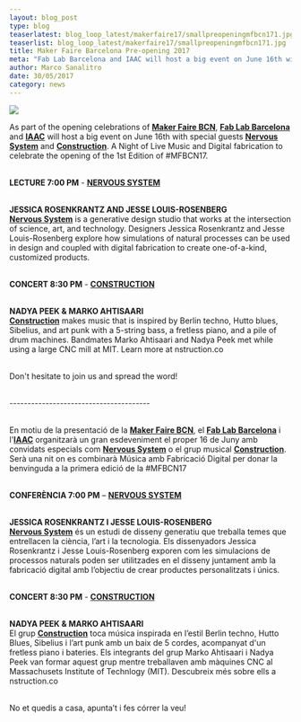 ```yaml
---
layout: blog_post
type: blog
teaserlatest: blog_loop_latest/makerfaire17/smallpreopeningmfbcn171.jpg
teaserlist: blog_loop_latest/makerfaire17/smallpreopeningmfbcn171.jpg
title: Maker Faire Barcelona Pre-opening 2017
meta: "Fab Lab Barcelona and IAAC will host a big event on June 16th with special guests Nervous System and Construction. A Night of Live Music and Digital fabrication to celebrate the opening of the 1st Edition of Maker Faire BCN."
author: Marco Sanalitro
date: 30/05/2017 
category: news
---
```

<img src= "http://www.fablabbcn.org/img/blog/blog_loop_latest/makerfaire17/preopeningmfbcn171.jpg" align="middle"> 
<br>

As part of the opening celebrations of <strong><a href="http://barcelona.makerfaire.com/">Maker Faire BCN</a></strong>, <strong><a href="https://fablabbcn.org/index.html">Fab Lab Barcelona</a></strong> and <strong><a href="https://iaac.net/">IAAC</a></strong>  will host a big event on June 16th with special guests <strong><a href="http://n-e-r-v-o-u-s.com/">Nervous System</a></strong> and <strong><a href="http://nstruction.co/">Construction</a></strong>. A Night of Live Music and Digital fabrication to celebrate the opening of the 1st Edition of #MFBCN17.<br><br>

<strong>LECTURE 7:00 PM</strong> - <strong><a href="http://n-e-r-v-o-u-s.com/">NERVOUS SYSTEM</a></strong> <br><br>

<strong>JESSICA ROSENKRANTZ AND JESSE LOUIS-ROSENBERG</strong> <br>
<strong><a href="http://n-e-r-v-o-u-s.com/">Nervous System</a></strong> is a generative design studio that works at the intersection of science, art, and technology. Designers Jessica Rosenkrantz and Jesse Louis-Rosenberg explore how simulations of natural processes can be used in design and coupled with digital fabrication to create one-of-a-kind, customized products.<br><br>

<strong>CONCERT 8:30 PM</strong> - <strong><a href="http://nstruction.co/">CONSTRUCTION</a></strong> <br><br>

<strong>NADYA PEEK & MARKO AHTISAARI</strong><br>
<strong><a href="http://nstruction.co/">Construction</a></strong> makes music that is inspired by Berlin techno, Hutto blues, Sibelius, and art punk with a 5-string bass, a fretless piano, and a pile of drum machines. Bandmates Marko Ahtisaari and Nadya Peek met while using a large CNC mill at MIT. Learn more at nstruction.co<br><br>

Don't hesitate to join us and spread the word!<br><br>

---------------------------------------<br><br>

En motiu de la presentació de la <strong><a href="http://barcelona.makerfaire.com/">Maker Faire BCN</a></strong>, el <strong><a href="https://fablabbcn.org/index.html">Fab Lab Barcelona</a></strong> i l'<strong><a href="https://iaac.net/">IAAC</a></strong> organitzarà un gran esdeveniment el proper 16 de Juny amb convidats especials com <strong><a href="http://n-e-r-v-o-u-s.com/">Nervous System</a></strong> o el grup musical <strong><a href="http://nstruction.co/">Construction</a></strong>. Serà una nit on es combinarà Música amb Fabricació Digital per donar la benvinguda a la primera edició de la #MFBCN17<br><br>

<strong>CONFERÈNCIA 7:00 PM</strong> – <strong><a href="http://n-e-r-v-o-u-s.com/">NERVOUS SYSTEM</a></strong><br><br>

<strong>JESSICA ROSENKRANTZ I JESSE LOUIS-ROSENBERG</strong> <br>
<strong><a href="http://n-e-r-v-o-u-s.com/">Nervous System</a></strong> és un estudi de disseny generatiu que treballa temes que entrellacen la ciència, l’art i la tecnologia. Els dissenyadors Jessica Rosenkrantz i Jesse Louis-Rosenberg exporen com les simulacions de processos naturals poden ser utilitzades en el disseny juntament amb la fabricació digital amb l’objectiu de crear productes personalitzats i únics. <br><br>

<strong>CONCERT 8:30 PM</strong> - <strong><a href="http://nstruction.co/">CONSTRUCTION</a></strong> <br><br>

<strong>NADYA PEEK & MARKO AHTISAARI</strong><br>
El grup <strong><a href="http://nstruction.co/">Construction</a></strong> toca música inspirada en l’estil Berlin techno, Hutto Blues, Sibelius i l’art punk amb un baix de 5 cordes, acompanyat d'un fretless piano i bateries. Els integrants del grup Marko Ahtisaari i Nadya Peek van formar aquest grup mentre treballaven amb màquines CNC al Massachusets Institute of Technlogy (MIT). Descubreix més sobre ells a nstruction.co<br><br>

No et quedis a casa, apunta’t i fes córrer la veu! <br><br>






